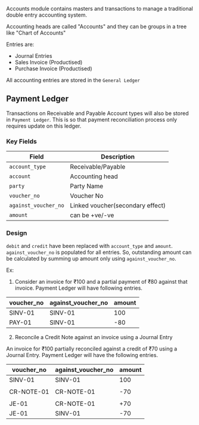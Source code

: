 Accounts module contains masters and transactions to manage a traditional
double entry accounting system.

Accounting heads are called "Accounts" and they can be groups in a tree like
"Chart of Accounts"

Entries are:

- Journal Entries
- Sales Invoice (Productised)
- Purchase Invoice (Productised)

All accounting entries are stored in the `General Ledger`

## Payment Ledger
Transactions on Receivable and Payable Account types will also be stored in `Payment Ledger`. This is so that payment reconciliation process only requires update on this ledger.

### Key Fields
| Field                | Description                      |
|----------------------|----------------------------------|
| `account_type`       | Receivable/Payable               |
| `account`            | Accounting head                  |
| `party`              | Party Name                       |
| `voucher_no`         | Voucher No                       |
| `against_voucher_no` | Linked voucher(secondary effect) |
| `amount`             | can be +ve/-ve                   |

### Design
`debit` and `credit` have been replaced with `account_type` and `amount`. `against_voucher_no` is populated for all entries. So, outstanding amount can be calculated by summing up amount only using `against_voucher_no`.

Ex:
1. Consider an invoice for ₹100 and a partial payment of ₹80 against that invoice. Payment Ledger will have following entries.

| voucher_no | against_voucher_no | amount |
|------------|--------------------|--------|
| SINV-01    | SINV-01            | 100    |
| PAY-01     | SINV-01            | -80    |


2. Reconcile a Credit Note against an invoice using a Journal Entry

An invoice for ₹100 partially reconciled against a credit of ₹70 using a Journal Entry. Payment Ledger will have the following entries.

| voucher_no | against_voucher_no | amount |
|------------|--------------------|--------|
| SINV-01    | SINV-01            | 100    |
|            |                    |        |
| CR-NOTE-01 | CR-NOTE-01         | -70    |
|            |                    |        |
| JE-01      | CR-NOTE-01         | +70    |
| JE-01      | SINV-01            | -70    |
